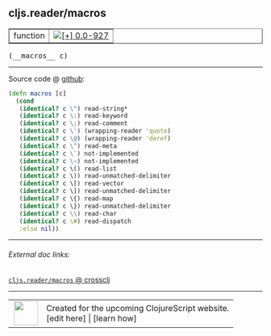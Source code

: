 ## cljs.reader/macros



 <table border="1">
<tr>
<td>function</td>
<td><a href="https://github.com/cljsinfo/cljs-api-docs/tree/0.0-927"><img valign="middle" alt="[+] 0.0-927" title="Added in 0.0-927" src="https://img.shields.io/badge/+-0.0--927-lightgrey.svg"></a> </td>
</tr>
</table>


 <samp>
(__macros__ c)<br>
</samp>

---







Source code @ [github](https://github.com/clojure/clojurescript/blob/r3115/src/cljs/cljs/reader.cljs#L394-L412):

```clj
(defn macros [c]
  (cond
   (identical? c \") read-string*
   (identical? c \:) read-keyword
   (identical? c \;) read-comment
   (identical? c \') (wrapping-reader 'quote)
   (identical? c \@) (wrapping-reader 'deref)
   (identical? c \^) read-meta
   (identical? c \`) not-implemented
   (identical? c \~) not-implemented
   (identical? c \() read-list
   (identical? c \)) read-unmatched-delimiter
   (identical? c \[) read-vector
   (identical? c \]) read-unmatched-delimiter
   (identical? c \{) read-map
   (identical? c \}) read-unmatched-delimiter
   (identical? c \\) read-char
   (identical? c \#) read-dispatch
   :else nil))
```

<!--
Repo - tag - source tree - lines:

 <pre>
clojurescript @ r3115
└── src
    └── cljs
        └── cljs
            └── <ins>[reader.cljs:394-412](https://github.com/clojure/clojurescript/blob/r3115/src/cljs/cljs/reader.cljs#L394-L412)</ins>
</pre>

-->

---



###### External doc links:

[`cljs.reader/macros` @ crossclj](http://crossclj.info/fun/cljs.reader.cljs/macros.html)<br>

---

 <table>
<tr><td>
<img valign="middle" align="right" width="48px" src="http://i.imgur.com/Hi20huC.png">
</td><td>
Created for the upcoming ClojureScript website.<br>
[edit here] | [learn how]
</td></tr></table>

[edit here]:https://github.com/cljsinfo/cljs-api-docs/blob/master/cljsdoc/cljs.reader_macros.cljsdoc
[learn how]:https://github.com/cljsinfo/cljs-api-docs/wiki/cljsdoc-files

<!--

This information was too distracting to show to readers, but I'll leave it
commented here since it is helpful to:

- pretty-print the data used to generate this document
- and show how to retrieve that data



The API data for this symbol:

```clj
{:ns "cljs.reader",
 :name "macros",
 :type "function",
 :signature ["[c]"],
 :source {:code "(defn macros [c]\n  (cond\n   (identical? c \\\") read-string*\n   (identical? c \\:) read-keyword\n   (identical? c \\;) read-comment\n   (identical? c \\') (wrapping-reader 'quote)\n   (identical? c \\@) (wrapping-reader 'deref)\n   (identical? c \\^) read-meta\n   (identical? c \\`) not-implemented\n   (identical? c \\~) not-implemented\n   (identical? c \\() read-list\n   (identical? c \\)) read-unmatched-delimiter\n   (identical? c \\[) read-vector\n   (identical? c \\]) read-unmatched-delimiter\n   (identical? c \\{) read-map\n   (identical? c \\}) read-unmatched-delimiter\n   (identical? c \\\\) read-char\n   (identical? c \\#) read-dispatch\n   :else nil))",
          :title "Source code",
          :repo "clojurescript",
          :tag "r3115",
          :filename "src/cljs/cljs/reader.cljs",
          :lines [394 412]},
 :full-name "cljs.reader/macros",
 :full-name-encode "cljs.reader_macros",
 :history [["+" "0.0-927"]]}

```

Retrieve the API data for this symbol:

```clj
;; from Clojure REPL
(require '[clojure.edn :as edn])
(-> (slurp "https://raw.githubusercontent.com/cljsinfo/cljs-api-docs/catalog/cljs-api.edn")
    (edn/read-string)
    (get-in [:symbols "cljs.reader/macros"]))
```

-->
